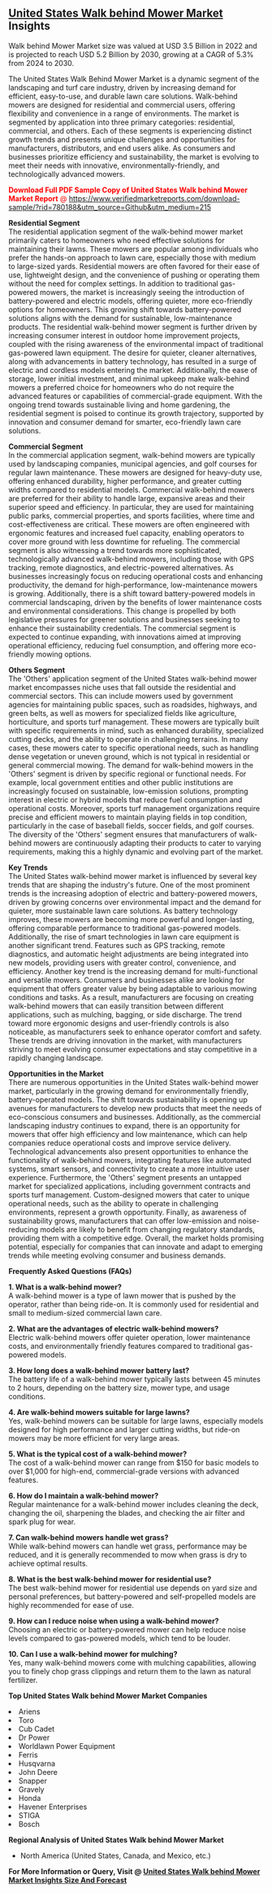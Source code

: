 <h2><a href="https://www.verifiedmarketreports.com/download-sample/?rid=780188&amp;utm_source=Github&amp;utm_medium=215" target="_blank">United States Walk behind Mower Market</a> Insights</h2><p>Walk behind Mower Market size was valued at USD 3.5 Billion in 2022 and is projected to reach USD 5.2 Billion by 2030, growing at a CAGR of 5.3% from 2024 to 2030.</p><p><p>The United States Walk Behind Mower Market is a dynamic segment of the landscaping and turf care industry, driven by increasing demand for efficient, easy-to-use, and durable lawn care solutions. Walk-behind mowers are designed for residential and commercial users, offering flexibility and convenience in a range of environments. The market is segmented by application into three primary categories: residential, commercial, and others. Each of these segments is experiencing distinct growth trends and presents unique challenges and opportunities for manufacturers, distributors, and end users alike. As consumers and businesses prioritize efficiency and sustainability, the market is evolving to meet their needs with innovative, environmentally-friendly, and technologically advanced mowers. <p><span class=""><span style="color: #ff0000;"><strong>Download Full PDF Sample Copy of United States Walk behind Mower Market Report</strong> @ </span><a href="https://www.verifiedmarketreports.com/download-sample/?rid=780188&amp;utm_source=Github&amp;utm_medium=215" target="_blank">https://www.verifiedmarketreports.com/download-sample/?rid=780188&amp;utm_source=Github&amp;utm_medium=215</a></span></p></p> <p><strong>Residential Segment</strong><br> The residential application segment of the walk-behind mower market primarily caters to homeowners who need effective solutions for maintaining their lawns. These mowers are popular among individuals who prefer the hands-on approach to lawn care, especially those with medium to large-sized yards. Residential mowers are often favored for their ease of use, lightweight design, and the convenience of pushing or operating them without the need for complex settings. In addition to traditional gas-powered mowers, the market is increasingly seeing the introduction of battery-powered and electric models, offering quieter, more eco-friendly options for homeowners. This growing shift towards battery-powered solutions aligns with the demand for sustainable, low-maintenance products. The residential walk-behind mower segment is further driven by increasing consumer interest in outdoor home improvement projects, coupled with the rising awareness of the environmental impact of traditional gas-powered lawn equipment. The desire for quieter, cleaner alternatives, along with advancements in battery technology, has resulted in a surge of electric and cordless models entering the market. Additionally, the ease of storage, lower initial investment, and minimal upkeep make walk-behind mowers a preferred choice for homeowners who do not require the advanced features or capabilities of commercial-grade equipment. With the ongoing trend towards sustainable living and home gardening, the residential segment is poised to continue its growth trajectory, supported by innovation and consumer demand for smarter, eco-friendly lawn care solutions.</p> <p><strong>Commercial Segment</strong><br> In the commercial application segment, walk-behind mowers are typically used by landscaping companies, municipal agencies, and golf courses for regular lawn maintenance. These mowers are designed for heavy-duty use, offering enhanced durability, higher performance, and greater cutting widths compared to residential models. Commercial walk-behind mowers are preferred for their ability to handle large, expansive areas and their superior speed and efficiency. In particular, they are used for maintaining public parks, commercial properties, and sports facilities, where time and cost-effectiveness are critical. These mowers are often engineered with ergonomic features and increased fuel capacity, enabling operators to cover more ground with less downtime for refueling. The commercial segment is also witnessing a trend towards more sophisticated, technologically advanced walk-behind mowers, including those with GPS tracking, remote diagnostics, and electric-powered alternatives. As businesses increasingly focus on reducing operational costs and enhancing productivity, the demand for high-performance, low-maintenance mowers is growing. Additionally, there is a shift toward battery-powered models in commercial landscaping, driven by the benefits of lower maintenance costs and environmental considerations. This change is propelled by both legislative pressures for greener solutions and businesses seeking to enhance their sustainability credentials. The commercial segment is expected to continue expanding, with innovations aimed at improving operational efficiency, reducing fuel consumption, and offering more eco-friendly mowing options.</p> <p><strong>Others Segment</strong><br> The 'Others' application segment of the United States walk-behind mower market encompasses niche uses that fall outside the residential and commercial sectors. This can include mowers used by government agencies for maintaining public spaces, such as roadsides, highways, and green belts, as well as mowers for specialized fields like agriculture, horticulture, and sports turf management. These mowers are typically built with specific requirements in mind, such as enhanced durability, specialized cutting decks, and the ability to operate in challenging terrains. In many cases, these mowers cater to specific operational needs, such as handling dense vegetation or uneven ground, which is not typical in residential or general commercial mowing. The demand for walk-behind mowers in the 'Others' segment is driven by specific regional or functional needs. For example, local government entities and other public institutions are increasingly focused on sustainable, low-emission solutions, prompting interest in electric or hybrid models that reduce fuel consumption and operational costs. Moreover, sports turf management organizations require precise and efficient mowers to maintain playing fields in top condition, particularly in the case of baseball fields, soccer fields, and golf courses. The diversity of the 'Others' segment ensures that manufacturers of walk-behind mowers are continuously adapting their products to cater to varying requirements, making this a highly dynamic and evolving part of the market.</p> <p><strong>Key Trends</strong><br> The United States walk-behind mower market is influenced by several key trends that are shaping the industry's future. One of the most prominent trends is the increasing adoption of electric and battery-powered mowers, driven by growing concerns over environmental impact and the demand for quieter, more sustainable lawn care solutions. As battery technology improves, these mowers are becoming more powerful and longer-lasting, offering comparable performance to traditional gas-powered models. Additionally, the rise of smart technologies in lawn care equipment is another significant trend. Features such as GPS tracking, remote diagnostics, and automatic height adjustments are being integrated into new models, providing users with greater control, convenience, and efficiency. Another key trend is the increasing demand for multi-functional and versatile mowers. Consumers and businesses alike are looking for equipment that offers greater value by being adaptable to various mowing conditions and tasks. As a result, manufacturers are focusing on creating walk-behind mowers that can easily transition between different applications, such as mulching, bagging, or side discharge. The trend toward more ergonomic designs and user-friendly controls is also noticeable, as manufacturers seek to enhance operator comfort and safety. These trends are driving innovation in the market, with manufacturers striving to meet evolving consumer expectations and stay competitive in a rapidly changing landscape.</p> <p><strong>Opportunities in the Market</strong><br> There are numerous opportunities in the United States walk-behind mower market, particularly in the growing demand for environmentally friendly, battery-operated models. The shift towards sustainability is opening up avenues for manufacturers to develop new products that meet the needs of eco-conscious consumers and businesses. Additionally, as the commercial landscaping industry continues to expand, there is an opportunity for mowers that offer high efficiency and low maintenance, which can help companies reduce operational costs and improve service delivery. Technological advancements also present opportunities to enhance the functionality of walk-behind mowers, integrating features like automated systems, smart sensors, and connectivity to create a more intuitive user experience. Furthermore, the 'Others' segment presents an untapped market for specialized applications, including government contracts and sports turf management. Custom-designed mowers that cater to unique operational needs, such as the ability to operate in challenging environments, represent a growth opportunity. Finally, as awareness of sustainability grows, manufacturers that can offer low-emission and noise-reducing models are likely to benefit from changing regulatory standards, providing them with a competitive edge. Overall, the market holds promising potential, especially for companies that can innovate and adapt to emerging trends while meeting evolving consumer and business demands.</p> <p><strong>Frequently Asked Questions (FAQs)</strong></p> <p><strong>1. What is a walk-behind mower?</strong><br> A walk-behind mower is a type of lawn mower that is pushed by the operator, rather than being ride-on. It is commonly used for residential and small to medium-sized commercial lawn care.</p> <p><strong>2. What are the advantages of electric walk-behind mowers?</strong><br> Electric walk-behind mowers offer quieter operation, lower maintenance costs, and environmentally friendly features compared to traditional gas-powered models.</p> <p><strong>3. How long does a walk-behind mower battery last?</strong><br> The battery life of a walk-behind mower typically lasts between 45 minutes to 2 hours, depending on the battery size, mower type, and usage conditions.</p> <p><strong>4. Are walk-behind mowers suitable for large lawns?</strong><br> Yes, walk-behind mowers can be suitable for large lawns, especially models designed for high performance and larger cutting widths, but ride-on mowers may be more efficient for very large areas.</p> <p><strong>5. What is the typical cost of a walk-behind mower?</strong><br> The cost of a walk-behind mower can range from $150 for basic models to over $1,000 for high-end, commercial-grade versions with advanced features.</p> <p><strong>6. How do I maintain a walk-behind mower?</strong><br> Regular maintenance for a walk-behind mower includes cleaning the deck, changing the oil, sharpening the blades, and checking the air filter and spark plug for wear.</p> <p><strong>7. Can walk-behind mowers handle wet grass?</strong><br> While walk-behind mowers can handle wet grass, performance may be reduced, and it is generally recommended to mow when grass is dry to achieve optimal results.</p> <p><strong>8. What is the best walk-behind mower for residential use?</strong><br> The best walk-behind mower for residential use depends on yard size and personal preferences, but battery-powered and self-propelled models are highly recommended for ease of use.</p> <p><strong>9. How can I reduce noise when using a walk-behind mower?</strong><br> Choosing an electric or battery-powered mower can help reduce noise levels compared to gas-powered models, which tend to be louder.</p> <p><strong>10. Can I use a walk-behind mower for mulching?</strong><br> Yes, many walk-behind mowers come with mulching capabilities, allowing you to finely chop grass clippings and return them to the lawn as natural fertilizer.</p> </p><p><strong>Top United States Walk behind Mower Market Companies</strong></p><div data-test-id=""><p><li>Ariens</li><li> Toro</li><li> Cub Cadet</li><li> Dr Power</li><li> Worldlawn Power Equipment</li><li> Ferris</li><li> Husqvarna</li><li> John Deere</li><li> Snapper</li><li> Gravely</li><li> Honda</li><li> Havener Enterprises</li><li> STIGA</li><li> Bosch</li></p><div><strong>Regional Analysis of&nbsp;United States Walk behind Mower Market</strong></div><ul><li dir="ltr"><p dir="ltr">North America&nbsp;(United States, Canada, and Mexico, etc.)</p></li></ul><p><strong>For More Information or Query, Visit @&nbsp;</strong><strong><a href="https://www.verifiedmarketreports.com/product/walk-behind-mower-market/?utm_source=Github&amp;utm_medium=215" target="_blank">United States Walk behind Mower Market Insights Size And Forecast</a></strong></p></div>
